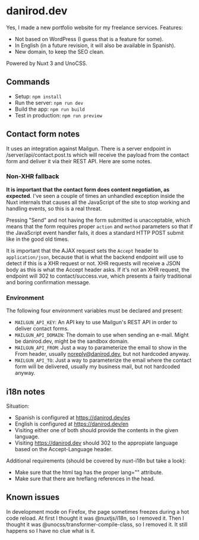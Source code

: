 # danirod.dev

Yes, I made a new portfolio website for my freelance services. Features:

- Not based on WordPress (I guess that is a feature for some).
- In English (in a future revision, it will also be available in Spanish).
- New domain, to keep the SEO clean.

Powered by Nuxt 3 and UnoCSS.

## Commands

- Setup: `npm install`
- Run the server: `npm run dev`
- Build the app: `npm run build`
- Test in production: `npm run preview`

## Contact form notes

It uses an integration against Mailgun. There is a server endpoint in /server/api/contact.post.ts
which will receive the payload from the contact form and deliver it via their REST API. Here
are some notes.

### Non-XHR fallback

**It is important that the contact form does content negotiation, as expected**. I've seen a couple of times an unhandled exception inside the Nuxt internals that causes all the JavaScript of the site to stop working and handling events, so this is a real threat.

Pressing "Send" and not having the form submitted is unacceptable, which means that the form requires proper `action` and `method` parameters so that if the JavaScript event handler fails, it does a standard HTTP POST submit like in the good old times.

It is important that the AJAX request sets the `Accept` header to `application/json`, because that is what the backend endpoint will use to detect if this is a XHR request or not. XHR requests will receive a JSON body as this is what the Accept header asks. If it's not an XHR request, the endpoint will 302 to contact/success.vue, which presents a fairly traditional and boring confirmation message.

### Environment

The following four environment variables must be declared and present:

- `MAILGUN_API_KEY`: An API key to use Mailgun's REST API in order to deliver contact forms.
- `MAILGUN_API_DOMAIN`: The domain to use when sending an e-mail. Might be danirod.dev, might be the sandbox domain.
- `MAILGUN_API_FROM`: Just a way to parameterize the email to show in the From header, usually noreply@danirod.dev, but not hardcoded anyway.
- `MAILGUN_API_TO`: Just a way to parameterize the email where the contact form will be delivered, usually my business mail, but not hardcoded anyway.

## i18n notes

Situation:

- Spanish is configured at https://danirod.dev/es
- English is configured at https://danirod.dev/en
- Visiting either one of both should provide the contents in the given language.
- Visiting https://danirod.dev should 302 to the appropiate language based
  on the Accept-Language header.

Additional requirements (should be covered by nuxt-i18n but take a look):

- Make sure that the html tag has the proper lang="" attribute.
- Make sure that there are hreflang references in the head.

## Known issues

In development mode on Firefox, the page sometimes freezes during a hot code
reload. At first I thought it was @nuxtjs/i18n, so I removed it. Then I thought
it was @unocss/transformer-compile-class, so I removed it. It still happens so
I have no clue what is it.
